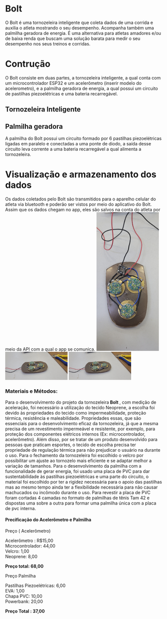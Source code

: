 # Bolt
O Bolt é uma tornozeleira inteligente que coleta dados de uma corrida e auxilia o atleta mostrando o seu desempenho. Acompanha também uma palmilha geradora de energia.
É uma alternativa para atletas amadores e/ou de baixa renda que buscam uma solução barata para medir o seu desempenho nos seus treinos e corridas.

# Contrução
O Bolt consiste em duas partes, a tornozeleira inteligente, a qual conta com um microcontrolador ESP32 e um acelerômetro (inserir modelo do acelerometro), e a palmilha geradora de energia, a qual possui um circuito de pastilhas piezoelétricas e uma bateria recarregável.

## Tornozeleira Inteligente

## Palmilha geradora
A palmilha do Bolt possui um circuito formado por 6 pastilhas piezoelétricas ligadas em paralelo e conectadas a uma ponte de diodo, a saída desse circuito leva corrente a uma bateria recarregável a qual alimenta a tornozeleira.


# Visualização e armazenamento dos dados
Os dados coletados pelo Bolt são transmitidos para o aparelho celular do atleta via bluetooth e poderão ser vistos por meio do aplicativo do Bolt. Assim que os dados chegam no app, eles são salvos na conta do atleta por meio da API com a qual o app se comunica.
<img src="images/circuito1.jpg" alt="drawing" width="200"/>
<img src="images/circuito2.jpg" alt="drawing" width="200"/>
<img src="images/circuito3.jpg" alt="drawing" width="200"/>

<h3>Materiais e Métodos: </h3>

Para o desenvolvimento do projeto da tornozeleira<b> Bolt </b>, com medição de aceleração, foi necessário a utilização do tecido Neoprene, a escolha foi devido às propriedades do tecido como impermeabilidade, proteção térmica, resistência e maleabilidade. Propriedades essas, que são essenciais para o desenvolvimento eficaz da tornozeleira, já que a mesma precisa de um revestimento impermeável e resistente, por exemplo, para proteção dos componentes elétricos internos (Ex: microcontrolador, acelerômetro). Além disso, por se tratar de um produto desenvolvido para pessoas que praticam esportes, o tecido de escolha precisa ter propriedade de regulação térmica para não prejudicar o usuário na durante o uso. 
Para o fechamento da tornozeleira foi escolhido o velcro por possibilitar um ajuste ao tornozelo mais eficiente e se adaptar melhor a variação de tamanhos. 
Para o desenvolvimento da palmilha com a funcionalidade de gerar energia, foi usado uma placa de PVC para dar sustentabilidade às pastilhas  piezoelétricas e uma parte do circuito, o material foi escolhido por ter a rigidez necessária para o apoio das pastilhas mas ao mesmo tempo  ainda ter a  flexibilidade necessária para  não causar machucados ou incômodo durante o uso. 
Para revestir a placa de PVC foram cortadas 4 camadas no formato de palmilhas de tênis Tam 42 e dispostas uma sobre a outra para formar uma palmilha única com a placa de pvc interna. 

<h4>Precificação do Acelerômetro e Palmilha </h4>

<p> Preço ( Acelerômetro) 

Acelerômetro : R$15,00 <br>
Microcontrolador: 44,00 <br>
Velcro: 1,00 <br>
Neoprene: 8,00 <br>

<b>Preço total: 68,00 </b> <br>

Preço Palmilha <br>


Pastilhas Piezoelétricas: 6,00<br>
EVA: 1,00<br>
Chapa PVC: 10,00<br>
Powerbank: 20,00<br>

   <b> Preço Total : 37,00</b>

</p>


